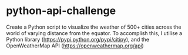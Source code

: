 # python-api-challenge
Create a Python script to visualize the weather of 500+ cities across the world of varying distance from the equator. To accomplish this, I utilise a Python library (https://pypi.python.org/pypi/citipy), and the OpenWeatherMap API (https://openweathermap.org/api)
